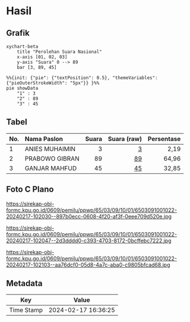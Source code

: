 # Hasil

## Grafik

```mermaid
xychart-beta
    title "Perolehan Suara Nasional"
    x-axis [01, 02, 03]
    y-axis "Suara" 0 --> 89
    bar [3, 89, 45]
```

```mermaid
%%{init: {"pie": {"textPosition": 0.5}, "themeVariables": {"pieOuterStrokeWidth": "5px"}} }%%
pie showData
    "1" : 3
    "2" : 89
    "3" : 45
```

## Tabel

| No. | Nama Paslon    | Suara | Suara (raw) | Persentase |
|:--- |:-------------- | -----:| -----------:| ----------:|
| 1   | ANIES MUHAIMIN | 3     | [3][p-1]    | 2,19       |
| 2   | PRABOWO GIBRAN | 89    | [89][p-2]   | 64,96      |
| 3   | GANJAR MAHFUD  | 45    | [45][p-3]   | 32,85      |


[p-1]: https://github.com/gigit-pemilu/pemilu-2024/blob/main/pilpres/hitung-suara/sub/65-kalimantan-utara/sub/03-nunukan/sub/09-nunukan-selatan/sub/1001-selisun/sub/022-tps/sub/paslon-1.txt
[p-2]: https://github.com/gigit-pemilu/pemilu-2024/blob/main/pilpres/hitung-suara/sub/65-kalimantan-utara/sub/03-nunukan/sub/09-nunukan-selatan/sub/1001-selisun/sub/022-tps/sub/paslon-2.txt
[p-3]: https://github.com/gigit-pemilu/pemilu-2024/blob/main/pilpres/hitung-suara/sub/65-kalimantan-utara/sub/03-nunukan/sub/09-nunukan-selatan/sub/1001-selisun/sub/022-tps/sub/paslon-3.txt

## Foto C Plano

https://sirekap-obj-formc.kpu.go.id/0609/pemilu/ppwp/65/03/09/10/01/6503091001022-20240217-102030--897b0ecc-0608-4f20-af3f-0eee709d520e.jpg

https://sirekap-obj-formc.kpu.go.id/0609/pemilu/ppwp/65/03/09/10/01/6503091001022-20240217-102047--2d3dddd0-c393-4703-8172-0bcffebc7222.jpg

https://sirekap-obj-formc.kpu.go.id/0609/pemilu/ppwp/65/03/09/10/01/6503091001022-20240217-102103--aa76dcf0-05d8-4a7c-aba0-c9805bfcad68.jpg


## Metadata

| Key        | Value               |
| ---------- | ------------------- |
| Time Stamp | 2024-02-17 16:36:25 |



